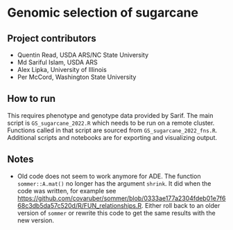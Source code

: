 # Genomic selection of sugarcane

## Project contributors

- Quentin Read, USDA ARS/NC State University
- Md Sariful Islam, USDA ARS
- Alex Lipka, University of Illinois
- Per McCord, Washington State University

## How to run

This requires phenotype and genotype data provided by Sarif. The main script is `GS_sugarcane_2022.R` which needs to be run on a remote cluster. Functions called in that script are sourced from `GS_sugarcane_2022_fns.R`. Additional scripts and notebooks are for exporting and visualizing output.

## Notes

- Old code does not seem to work anymore for ADE. The function `sommer::A.mat()` no longer has the argument `shrink`. It did when the code was written, for example see <https://github.com/covaruber/sommer/blob/0333ae177a2304fdeb01e7f668c3db5da57c520d/R/FUN_relationships.R>. Either roll back to an older version of `sommer` or rewrite this code to get the same results with the new version.

